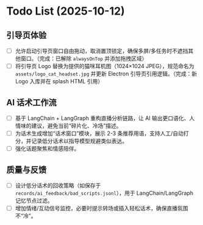 # Todo List (2025-10-12)

## 引导页体验

- [ ] 允许启动引导页窗口自由拖动，取消置顶锁定，确保多屏/多任务时不遮挡其他窗口。（完成：已解除 `alwaysOnTop` 并添加拖拽区域）
- [ ] 将引导页 Logo 替换为提供的猫咪耳机图（1024×1024 JPEG），规范命名为 `assets/logo_cat_headset.jpg` 并更新 Electron 引导页引用逻辑。（完成：新 Logo 入库并在 splash HTML 引用）

## AI 话术工作流

- [ ] 基于 LangChain + LangGraph 重构直播分析链路，让 AI 输出更口语化、人情味的建议，避免当前“碎片化、冷场”描述。
- [ ] 为话术生成增加“话术窗口”模块，展示 2-3 条推荐用语，支持人工/自动打分，并记录低分话术以指导模型规避类似表达。
- [ ] 强化话题聚焦和情感陪伴。

## 质量与反馈

- [ ] 设计低分话术的回收策略（如保存于 `records/ai_feedback/bad_scripts.jsonl`），用于 LangChain/LangGraph 记忆节点过滤。
- [ ] 增加情绪/互动信号监控，必要时提示转场或插入轻松话术，确保直播氛围不“冷”。
